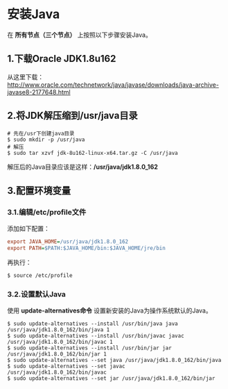 安装Java
================================================================================
在 **所有节点（三个节点）** 上按照以下步骤安装Java。

## 1.下载Oracle JDK1.8u162
从这里下载：
http://www.oracle.com/technetwork/java/javase/downloads/java-archive-javase8-2177648.html


## 2.将JDK解压缩到/usr/java目录
```shell
# 先在/usr下创建java目录
$ sudo mkdir -p /usr/java
# 解压
$ sudo tar xzvf jdk-8u162-linux-x64.tar.gz -C /usr/java
```
解压后的Java目录应该是这样：**/usr/java/jdk1.8.0_162**

## 3.配置环境变量

### 3.1.编辑/etc/profile文件
添加如下配置：
```ini
export JAVA_HOME=/usr/java/jdk1.8.0_162
export PATH=$PATH:$JAVA_HOME/bin:$JAVA_HOME/jre/bin
```
再执行：
```shell
$ source /etc/profile
```

### 3.2.设置默认Java
使用 **update-alternatives命令** 设置新安装的Java为操作系统默认的Java。
```shell
$ sudo update-alternatives --install /usr/bin/java java /usr/java/jdk1.8.0_162/bin/java 1
$ sudo update-alternatives --install /usr/bin/javac javac /usr/java/jdk1.8.0_162/bin/javac 1
$ sudo update-alternatives --install /usr/bin/jar jar /usr/java/jdk1.8.0_162/bin/jar 1
$ sudo update-alternatives --set java /usr/java/jdk1.8.0_162/bin/java
$ sudo update-alternatives --set javac /usr/java/jdk1.8.0_162/bin/javac
$ sudo update-alternatives --set jar /usr/java/jdk1.8.0_162/bin/jar
```
